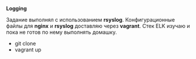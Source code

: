 **Logging**

Задание выполнял с использованием **rsyslog**. Конфигурационные файлы для **nginx** и **rsyslog** доставляю через **vagrant**. Стек ELK изучаю и пока не готов по нему выполнять домашку.
- git clone 
- vagrant up
